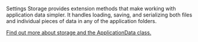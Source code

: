 ﻿Settings Storage provides extension methods that make working with application data simpler. It handles loading, saving, and serializing both files and individual pieces of data in any of the application folders.

[Find out more about storage and the ApplicationData class.](https://docs.microsoft.com/uwp/api/windows.storage.applicationdata)
